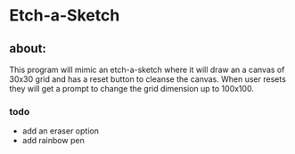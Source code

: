 # Etch-a-Sketch

## about:
This program will mimic an etch-a-sketch where it will draw an a canvas of 30x30 grid and has a reset button to cleanse the canvas. When user resets they will get a prompt to change the grid dimension up to 100x100.

### todo
* add an eraser option 
* add rainbow pen
